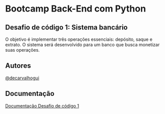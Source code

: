 # Bootcamp Back-End com Python

## Desafio de código 1: Sistema bancário

O objetivo é implementar três operações essenciais: depósito, saque e extrato. O sistema será desenvolvido para um banco que busca monetizar suas operações. 

## Autores
[@decarvalhogui](https://www.instagram.com/decarvalhogui)

## Documentação
[Documentação Desafio de código 1](https://academiapme-my.sharepoint.com/:p:/g/personal/kawan\_dio\_me/Ef-dMEJYq9BPotZQso7LUCwBJd7gDqCC2SYlUYx0ayrGNQ?e=G79e2L)

